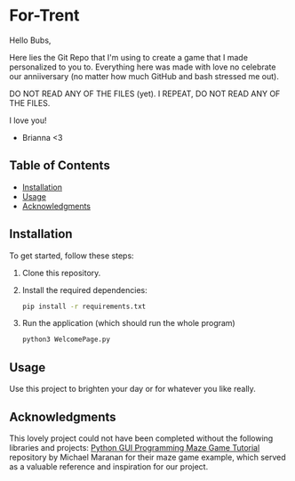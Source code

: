 # For-Trent
Hello Bubs,

Here lies the Git Repo that I'm using to create a game that I made
personalized to you to. Everything here was made with love no 
celebrate our anniiversary (no matter how much GitHub and bash 
stressed me out).

DO NOT READ ANY OF THE FILES (yet). I REPEAT, DO NOT READ ANY OF THE FILES.

I love you!

- Brianna <3

## Table of Contents

- [Installation](#installation)
- [Usage](#usage)
- [Acknowledgments](#acknowledgments)

## Installation

To get started, follow these steps:

1. Clone this repository.
2. Install the required dependencies:

   ```bash
   pip install -r requirements.txt

3. Run the application (which should run the whole program)
   ```bash
   python3 WelcomePage.py

## Usage

Use this project to brighten your day or for whatever you like really.

## Acknowledgments

This lovely project could not have been completed without the following libraries and projects:
[Python GUI Programming Maze Game Tutorial](https://github.com/x4nth055/pythoncode-tutorials/tree/master/gui-programming/maze-game) repository by Michael Maranan for their maze game example, which served as a valuable reference and inspiration for our project.



